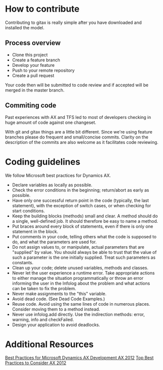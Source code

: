 # How to contribute

Contributing to gitax is really simple after you have downloaded and installed the model.

## Process overview

* Clone this project
* Create a feature branch
* Develop your feature
* Push to your remote repository
* Create a pull request

Your code then will be submitted to code review and if accepted will be merged in the master branch.

## Commiting code

Past experiences with AX and TFS led to most of developers checking in huge amount of code against one changeset. 

With git and gitax things are a little bit different. Since we're using feature branches please do frequent and small/concise commits. Clarity on the description of the commits are also welcome as it facilitates code reviewing.

# Coding guidelines

We follow Microsoft best practices for Dynamics AX.

* Declare variables as locally as possible.
* Check the error conditions in the beginning; return/abort as early as possible.
* Have only one successful return point in the code (typically, the last statement), with the exception of switch cases, or when checking for start conditions.
* Keep the building blocks (methods) small and clear. A method should do a single, well-defined job. It should therefore be easy to name a method.
* Put braces around every block of statements, even if there is only one statement in the block.
* Put comments in your code, telling others what the code is supposed to do, and what the parameters are used for.
* Do not assign values to, or manipulate, actual parameters that are "supplied" by value. You should always be able to trust that the value of such a parameter is the one initially supplied. Treat such parameters as constants.
* Clean up your code; delete unused variables, methods and classes.
* Never let the user experience a runtime error. Take appropriate actions to either manage the situation programmatically or throw an error informing the user in the Infolog about the problem and what actions can be taken to fix the problem.
* Never make assignments to the "this" variable.
* Avoid dead code. (See Dead Code Examples.)
* Reuse code. Avoid using the same lines of code in numerous places. Consider moving them to a method instead.
* Never use infolog.add directly. Use the indirection methods: error, warning, info and checkFailed.
* Design your application to avoid deadlocks.

# Additional Resources

[Best Practices for Microsoft Dynamics AX Development AX 2012](http://msdn.microsoft.com/en-us/library/aa658028.aspx)
[Top Best Practices to Consider AX 2012](http://msdn.microsoft.com/EN-US/library/cc967435.aspx)

